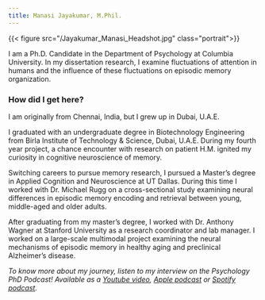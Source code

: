 ```yaml
---
title: Manasi Jayakumar, M.Phil.
---
```


{{< figure src="/Jayakumar_Manasi_Headshot.jpg" class="portrait">}}

I am a Ph.D. Candidate in the Department of Psychology at Columbia University. In my dissertation research, I examine fluctuations of attention in humans and the influence of these fluctuations on episodic memory organization.


### How did I get here? ### 

I am originally from Chennai, India, but I grew up in Dubai, U.A.E. 

I graduated with an undergraduate degree in Biotechnology Engineering from Birla Institute of Technology & Science, Dubai, U.A.E. During my fourth year project, a chance encounter with  research on patient H.M. ignited my curiosity in cognitive neuroscience of memory. 

Switching careers to pursue memory research, I pursued a Master’s degree in Applied Cognition and Neuroscience at UT Dallas. During this time I worked with Dr. Michael Rugg on a cross-sectional study examining neural differences in episodic memory encoding and retrieval between young, middle-aged and older adults. 

After graduating from my master’s degree, I worked with Dr. Anthony Wagner at Stanford University as a research coordinator and lab manager. I worked on a large-scale multimodal project examining the neural mechanisms of episodic memory in healthy aging and preclinical Alzheimer’s disease.  


*To know more about my journey, listen to my interview on the Psychology PhD Podcast! Available as a [Youtube video](https://www.youtube.com/watch?v=6JjnLeVy-TA), [Apple podcast](https://podcasts.apple.com/us/podcast/interview-with-manasi-jayakumar-season-2-episode-2/id1569195983?i=1000554110816) or [Spotify podcast](https://open.spotify.com/episode/6cgaaLSNN5q0NDPqgBjC1H).*

